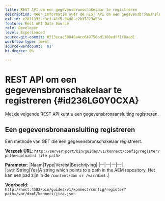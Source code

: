 ```yaml
---
title: REST API om een gegevensbronschakelaar te registreren
description: Meer informatie over de REST API om een gegevensbronaansluiting te registreren
exl-id: e2811892-c3cf-41f5-94d8-c2b37823a53a
feature: Rest API Data Source
role: Developer
level: Experienced
source-git-commit: 0513ecac38840a4cc649758bd1180edff1f8aed1
workflow-type: tm+mt
source-wordcount: '81'
ht-degree: 0%

---
```


# REST API om een gegevensbronschakelaar te registreren {#id236LG0Y0CXA}

Met de volgende REST API kunt u een gegevensbronaansluiting registreren.

## Een gegevensbronaansluiting registreren

Een methode van GET die een gegevensbronschakelaar registreert.

**Verzoek URL**:
`http://server:port/bin/guides/v1/konnect/config/register?path=<uploaded file path>`

**Parameter**:
|Naam|Type|Vereist|Beschrijving|
|—|—|—|—|
|`path`|String|Yes|A string which points to a path in the AEM repository. Het kan een pad zijn in de `/content/dam or /var/dxml` .|

**Voorbeeld**:\
`http://host:4502/bin/guides/v1/konnect/config/register?path=/var/dxml/konnect/jira.json`

